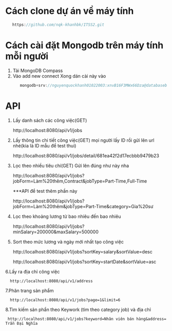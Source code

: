 # Cách clone dự án về máy tính
```c
   https://github.com/nqk-khanhbk/ITSS2.git
```
# Cách cài đặt Mongodb trên máy tính mỗi người
1. Tải MongoDB Compass
2. Vào add new connect
   Xong dán cài này vào
   ```c
      mongodb+srv://nguyenquockhanh01022003:xnvB16F3MWx66Dza@databasebuild.7o62o.mongodb.net/ITSS2
   ```



# API 
1. Lấy danh sách các công việc(GET)
   
   http://localhost:8080/api/v1/jobs
3. Lấy thông tin chi tiết công việc(GET) mọi người lấy ID rồi gửi lên url nhé(kia là ID mẫu để test thui)
   
   http://localhost:8080/api/v1/jobs/detail/681ea42f2d17ecbbb9479b23

5. Lọc theo nhiều tiêu chí(GET) Gửi lên đúng như này nha
   
   http://localhost:8080/api/v1/jobs?jobForm=Làm%20thêm,Contract&jobType=Part-Time,Full-Time

    ***API để test thêm phần này
  
     http://localhost:8080/api/v1/jobs?jobForm=Làm%20thêm&jobType=Part-Time&category=Gia%20sư
4. Lọc theo khoảng lương từ bao nhiêu đến bao nhiêu

    http://localhost:8080/api/v1/jobs?minSalary=200000&maxSalary=500000
5. Sort theo mức lương và ngày mới nhất tạo công việc
   
   http://localhost:8080/api/v1/jobs?sortKey=salary&sortValue=desc

   http://localhost:8080/api/v1/jobs?sortKey=startDate&sortValue=asc

 6.Lấy ra địa chỉ công việc

      http://localhost:8080/api/v1/address

   7.Phân trang sản phẩm

      http://localhost:8080/api/v1/jobs?page=1&limit=6
      
   8.Tìm kiếm sản phẩn theo Keywork (tìm theo category job) và địa chỉ

     http://localhost:8080/api/v1/jobs?keyword=Nhân viên bán hàng&address= Trần Đại Nghĩa
   
